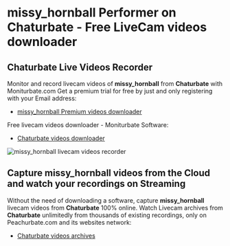 # missy_hornball Performer on Chaturbate - Free LiveCam videos downloader

## Chaturbate Live Videos Recorder

Monitor and record livecam videos of **missy_hornball** from **Chaturbate** with Moniturbate.com
Get a premium trial for free by just and only registering with your Email address:
* [missy_hornball Premium videos downloader](https://moniturbate.com/request-demo-licence-key.html)

Free livecam videos downloader - Moniturbate Software:
* [Chaturbate videos downloader](https://moniturbate.com/moniturbate-download-software.html)

![missy_hornball livecam videos recorder](https://peachurnet.com/templates/moniturbate-software.png)


## Capture missy_hornball videos from the Cloud and watch your recordings on Streaming

Without the need of downloading a software, capture **missy_hornball** livecam videos from **Chaturbate** 100% online.
Watch Livecam archives from **Chaturbate** unlimitedly from thousands of existing recordings, only on Peachurbate.com and its websites network:
* [Chaturbate videos archives](https://peachurnet.com/)